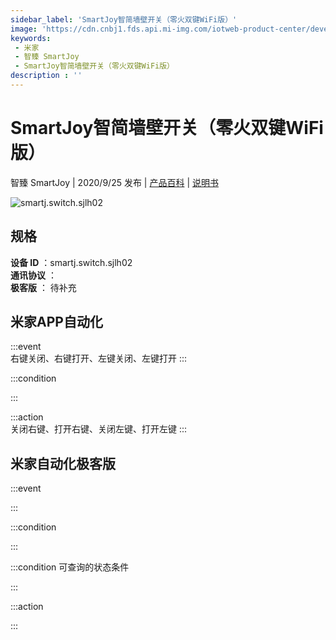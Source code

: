 ```yaml
---
sidebar_label: 'SmartJoy智简墙壁开关（零火双键WiFi版）'
image: 'https://cdn.cnbj1.fds.api.mi-img.com/iotweb-product-center/developer_1598057548653GvMLcnhm.png?GalaxyAccessKeyId=AKVGLQWBOVIRQ3XLEW&Expires=9223372036854775807&Signature=uOMIueq7JQEQPMTI0454Bz25rOk='
keywords: 
 - 米家
 - 智臻 SmartJoy
 - SmartJoy智简墙壁开关（零火双键WiFi版）
description : ''
---
```

# SmartJoy智简墙壁开关（零火双键WiFi版）

智臻 SmartJoy | 2020/9/25 发布 | [产品百科](https://home.mi.com/webapp/content/baike/product/index.html?model=smartj.switch.sjlh02/) | [说明书](https://home.mi.com/views/introduction.html?model=smartj.switch.sjlh02&region=cn)

![smartj.switch.sjlh02](https://cdn.cnbj1.fds.api.mi-img.com/iotweb-product-center/developer_1598057548653GvMLcnhm.png?GalaxyAccessKeyId=AKVGLQWBOVIRQ3XLEW&Expires=9223372036854775807&Signature=uOMIueq7JQEQPMTI0454Bz25rOk=)

## 规格  
> 
**设备 ID** ：smartj.switch.sjlh02  
**通讯协议** ：  
**极客版**  ： 待补充 


## 米家APP自动化  

:::event  
右键关闭、右键打开、左键关闭、左键打开
:::

:::condition  

:::

:::action   
关闭右键、打开右键、关闭左键、打开左键
:::

## 米家自动化极客版  

:::event  

:::

:::condition  

:::

:::condition 可查询的状态条件  

:::

:::action  

:::

        
